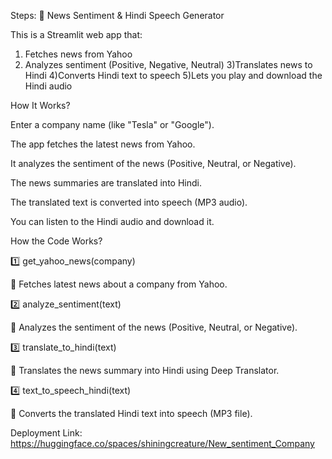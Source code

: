 Steps:
📢 News Sentiment & Hindi Speech Generator



This is a Streamlit web app that:
1) Fetches news from Yahoo
2) Analyzes sentiment (Positive, Negative, Neutral)
3)Translates news to Hindi
4)Converts Hindi text to speech
5)Lets you play and download the Hindi audio






How It Works?

Enter a company name (like "Tesla" or "Google").

The app fetches the latest news from Yahoo.

It analyzes the sentiment of the news (Positive, Neutral, or Negative).

The news summaries are translated into Hindi.

The translated text is converted into speech (MP3 audio).

You can listen to the Hindi audio and download it.



How the Code Works?

1️⃣ get_yahoo_news(company)

🔹 Fetches latest news about a company from Yahoo.


2️⃣ analyze_sentiment(text)

🔹 Analyzes the sentiment of the news (Positive, Neutral, or Negative).


3️⃣ translate_to_hindi(text)

🔹 Translates the news summary into Hindi using Deep Translator.


4️⃣ text_to_speech_hindi(text)

🔹 Converts the translated Hindi text into speech (MP3 file).


Deployment Link: https://huggingface.co/spaces/shiningcreature/New_sentiment_Company
